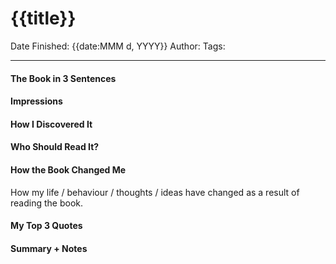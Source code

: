 
# {{title}}

Date Finished: {{date:MMM d, YYYY}}
Author:
Tags:

---

#### The Book in 3 Sentences

#### Impressions

#### How I Discovered It

#### Who Should Read It?

#### How the Book Changed Me

How my life / behaviour / thoughts / ideas have changed as a result of reading the book.

#### My Top 3 Quotes

#### Summary + Notes
